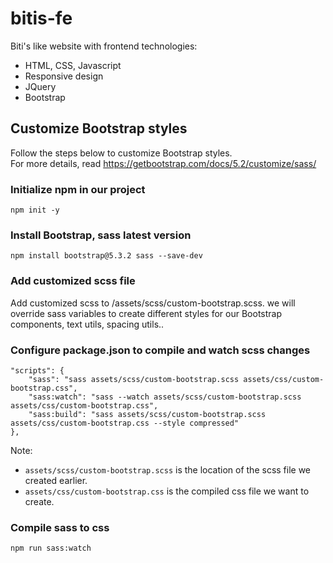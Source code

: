 # bitis-fe

Biti's like website with frontend technologies:

-   HTML, CSS, Javascript
-   Responsive design
-   JQuery
-   Bootstrap

## Customize Bootstrap styles

Follow the steps below to customize Bootstrap styles.  
For more details, read https://getbootstrap.com/docs/5.2/customize/sass/

### Initialize npm in our project

```
npm init -y
```

### Install Bootstrap, sass latest version

```
npm install bootstrap@5.3.2 sass --save-dev
```

### Add customized scss file

Add customized scss to /assets/scss/custom-bootstrap.scss. we will override sass variables to create different styles for our Bootstrap components, text utils, spacing utils..

### Configure package.json to compile and watch scss changes

```
"scripts": {
    "sass": "sass assets/scss/custom-bootstrap.scss assets/css/custom-bootstrap.css",
    "sass:watch": "sass --watch assets/scss/custom-bootstrap.scss assets/css/custom-bootstrap.css",
    "sass:build": "sass assets/scss/custom-bootstrap.scss assets/css/custom-bootstrap.css --style compressed"
},
```

Note:

-   `assets/scss/custom-bootstrap.scss` is the location of the scss file we created earlier.
-   `assets/css/custom-bootstrap.css` is the compiled css file we want to create.

### Compile sass to css

```
npm run sass:watch
```
